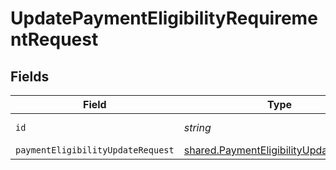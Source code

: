 # UpdatePaymentEligibilityRequirementRequest


## Fields

| Field                                                                                            | Type                                                                                             | Required                                                                                         | Description                                                                                      |
| ------------------------------------------------------------------------------------------------ | ------------------------------------------------------------------------------------------------ | ------------------------------------------------------------------------------------------------ | ------------------------------------------------------------------------------------------------ |
| `id`                                                                                             | *string*                                                                                         | :heavy_check_mark:                                                                               | Unique identifier                                                                                |
| `paymentEligibilityUpdateRequest`                                                                | [shared.PaymentEligibilityUpdateRequest](../../models/shared/paymenteligibilityupdaterequest.md) | :heavy_minus_sign:                                                                               | N/A                                                                                              |